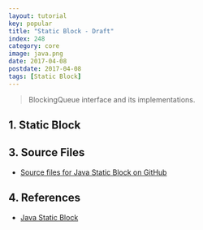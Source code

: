 ```yaml
---
layout: tutorial
key: popular
title: "Static Block - Draft"
index: 248
category: core
image: java.png
date: 2017-04-08
postdate: 2017-04-08
tags: [Static Block]
---
```


> BlockingQueue interface and its implementations.

## 1. Static Block



## 3. Source Files
* [Source files for Java Static Block on GitHub](https://github.com/jojozhuang/java-programming/tree/master/java-jvm)

## 4. References
* [Java Static Block](https://www.geeksforgeeks.org/g-fact-79/)
